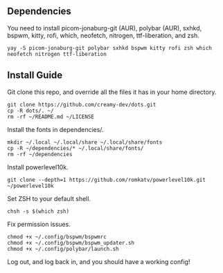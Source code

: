 ## Dependencies
You need to install picom-jonaburg-git (AUR), polybar (AUR), sxhkd, bspwm, kitty, rofi, which, neofetch, nitrogen, ttf-liberation, and zsh.
```
yay -S picom-jonaburg-git polybar sxhkd bspwm kitty rofi zsh which neofetch nitrogen ttf-liberation
```
## Install Guide
Git clone this repo, and override all the files it has in your home directory.
```
git clone https://github.com/creamy-dev/dots.git
cp -R dots/. ~/
rm -rf ~/README.md ~/LICENSE
```
Install the fonts in dependencies/.
```
mkdir ~/.local ~/.local/share ~/.local/share/fonts
cp -R ~/dependencies/* ~/.local/share/fonts/
rm -rf ~/dependencies
```
Install powerlevel10k.
```
git clone --depth=1 https://github.com/romkatv/powerlevel10k.git ~/powerlevel10k
```
Set ZSH to your default shell.
```
chsh -s $(which zsh)
```
Fix permission issues.
```
chmod +x ~/.config/bspwm/bspwmrc
chmod +x ~/.config/bspwm/bspwm_updater.sh
chmod +x ~/.config/polybar/launch.sh
```
Log out, and log back in, and you should have a working config!
